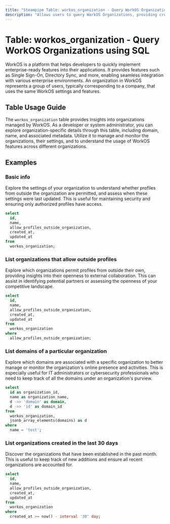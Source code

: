 ```yaml
---
title: "Steampipe Table: workos_organization - Query WorkOS Organizations using SQL"
description: "Allows users to query WorkOS Organizations, providing crucial data regarding the organizations managed by WorkOS."
---
```


# Table: workos_organization - Query WorkOS Organizations using SQL

WorkOS is a platform that helps developers to quickly implement enterprise-ready features into their applications. It provides features such as Single Sign-On, Directory Sync, and more, enabling seamless integration with various enterprise environments. An organization in WorkOS represents a group of users, typically corresponding to a company, that uses the same WorkOS settings and features.

## Table Usage Guide

The `workos_organization` table provides insights into organizations managed by WorkOS. As a developer or system administrator, you can explore organization-specific details through this table, including domain, name, and associated metadata. Utilize it to manage and monitor the organizations, their settings, and to understand the usage of WorkOS features across different organizations.

## Examples

### Basic info
Explore the settings of your organization to understand whether profiles from outside the organization are permitted, and assess when these settings were last updated. This is useful for maintaining security and ensuring only authorized profiles have access.

```sql
select
  id,
  name,
  allow_profiles_outside_organization,
  created_at,
  updated_at
from
  workos_organization;
```

### List organizations that allow outside profiles
Explore which organizations permit profiles from outside their own, providing insights into their openness to external collaboration. This can assist in identifying potential partners or assessing the openness of your competitive landscape.

```sql
select
  id,
  name,
  allow_profiles_outside_organization,
  created_at,
  updated_at
from
  workos_organization
where
  allow_profiles_outside_organization;
```

### List domains of a particular organization
Explore which domains are associated with a specific organization to better manage or monitor the organization's online presence and activities. This is especially useful for IT administrators or cybersecurity professionals who need to keep track of all the domains under an organization's purview.

```sql
select
  id as organization_id,
  name as organization_name,
  d ->> 'domain' as domain,
  d ->> 'id' as domain_id
from
  workos_organization,
  jsonb_array_elements(domains) as d
where
  name = 'test';
```

### List organizations created in the last 30 days
Discover the organizations that have been established in the past month. This is useful to keep track of new additions and ensure all recent organizations are accounted for.

```sql
select
  id,
  name,
  allow_profiles_outside_organization,
  created_at,
  updated_at
from
  workos_organization
where
  created_at >= now() - interval '30' day;
```